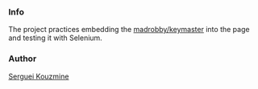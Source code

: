 ### Info
The project practices embedding the  [madrobby/keymaster](https://github.com/madrobby/keymaster) into the page and testing it with Selenium.


### Author
[Serguei Kouzmine](kouzmine_serguei@yahoo.com)

